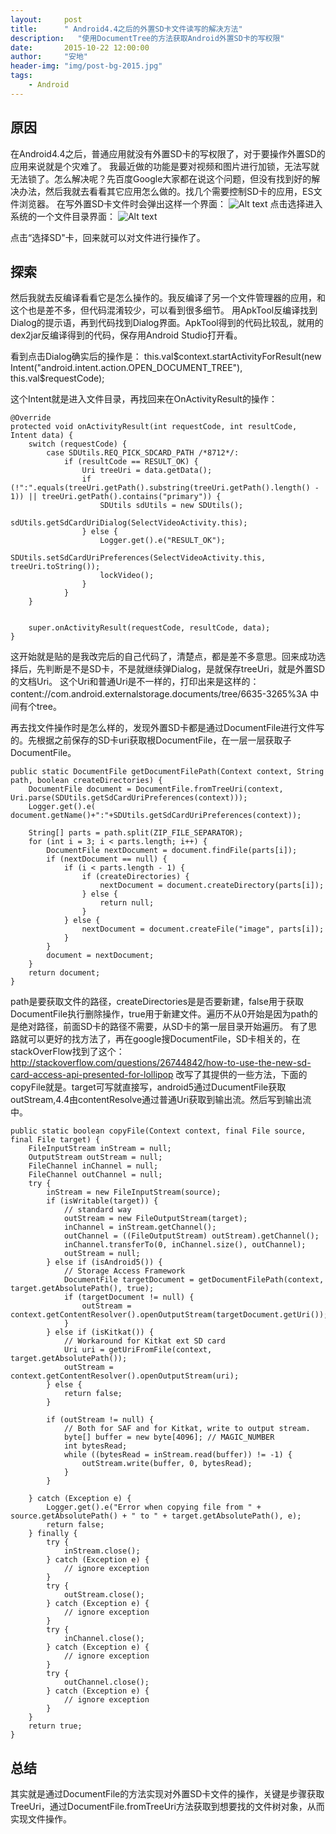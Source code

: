 ```yaml
---
layout:     post
title:      " Android4.4之后的外置SD卡文件读写的解决方法"
description:   "使用DocumentTree的方法获取Android外置SD卡的写权限"
date:       2015-10-22 12:00:00
author:     "安地"
header-img: "img/post-bg-2015.jpg"
tags:
    - Android
---
```


##	原因
在Android4.4之后，普通应用就没有外置SD卡的写权限了，对于要操作外置SD的应用来说就是个灾难了。
我最近做的功能是要对视频和图片进行加锁，无法写就无法锁了。怎么解决呢？先百度Google大家都在说这个问题，但没有找到好的解决办法，然后我就去看看其它应用怎么做的。找几个需要控制SD卡的应用，ES文件浏览器。
在写外置SD卡文件时会弹出这样一个界面：
![Alt text](/img/post_sd_1.jpg)
点击选择进入系统的一个文件目录界面：
![Alt text](/img/post_sd_2.jpg)

点击“选择SD"卡，回来就可以对文件进行操作了。

##	探索

然后我就去反编译看看它是怎么操作的。我反编译了另一个文件管理器的应用，和这个也是差不多，但代码混淆较少，可以看到很多细节。
用ApkTool反编译找到Dialog的提示语，再到代码找到Dialog界面。ApkTool得到的代码比较乱，就用的dex2jar反编译得到的代码，保存用Android Studio打开看。

看到点击Dialog确实后的操作是：
this.val$context.startActivityForResult(new Intent("android.intent.action.OPEN_DOCUMENT_TREE"), this.val$requestCode);

这个Intent就是进入文件目录，再找回来在OnActivityResult的操作：

	@Override
    protected void onActivityResult(int requestCode, int resultCode, Intent data) {
        switch (requestCode) {
            case SDUtils.REQ_PICK_SDCARD_PATH /*8712*/:
                if (resultCode == RESULT_OK) {
                    Uri treeUri = data.getData();
                    if (!":".equals(treeUri.getPath().substring(treeUri.getPath().length() - 1)) || treeUri.getPath().contains("primary")) {
                        SDUtils sdUtils = new SDUtils();
                        sdUtils.getSdCardUriDialog(SelectVideoActivity.this);
                    } else {
                        Logger.get().e("RESULT_OK");
                        SDUtils.setSdCardUriPreferences(SelectVideoActivity.this, treeUri.toString());
                        lockVideo();
                    }
                }
        }


        super.onActivityResult(requestCode, resultCode, data);
    }
这开始就是贴的是我改完后的自己代码了，清楚点，都是差不多意思。回来成功选择后，先判断是不是SD卡，不是就继续弹Dialog，是就保存treeUri，就是外置SD的文档Uri。
这个Uri和普通Uri是不一样的，打印出来是这样的：
 content://com.android.externalstorage.documents/tree/6635-3265%3A
中间有个tree。

再去找文件操作时是怎么样的，发现外置SD卡都是通过DocumentFile进行文件写的。先根据之前保存的SD卡uri获取根DocumentFile，在一层一层获取子DocumentFile。
 		
	public static DocumentFile getDocumentFilePath(Context context, String path, boolean createDirectories) {
        DocumentFile document = DocumentFile.fromTreeUri(context, Uri.parse(SDUtils.getSdCardUriPreferences(context)));
        Logger.get().e( document.getName()+":"+SDUtils.getSdCardUriPreferences(context));

        String[] parts = path.split(ZIP_FILE_SEPARATOR);
        for (int i = 3; i < parts.length; i++) {
            DocumentFile nextDocument = document.findFile(parts[i]);
            if (nextDocument == null) {
                if (i < parts.length - 1) {
                    if (createDirectories) {
                        nextDocument = document.createDirectory(parts[i]);
                    } else {
                        return null;
                    }
                } else {
                    nextDocument = document.createFile("image", parts[i]);
                }
            }
            document = nextDocument;
        }
        return document;
    }
path是要获取文件的路径，createDirectories是是否要新建，false用于获取DocumentFile执行删除操作，true用于新建文件。遍历不从0开始是因为path的是绝对路径，前面SD卡的路径不需要，从SD卡的第一层目录开始遍历。
有了思路就可以更好的找方法了，再在google搜DocumentFile，SD卡相关的，在stackOverFlow找到了这个：
http://stackoverflow.com/questions/26744842/how-to-use-the-new-sd-card-access-api-presented-for-lollipop
改写了其提供的一些方法，下面的copyFile就是。target可写就直接写，android5通过DucumentFile获取outStream,4.4由contentResolve通过普通Uri获取到输出流。然后写到输出流中。

  	public static boolean copyFile(Context context, final File source, final File target) {
        FileInputStream inStream = null;
        OutputStream outStream = null;
        FileChannel inChannel = null;
        FileChannel outChannel = null;
        try {
            inStream = new FileInputStream(source);
            if (isWritable(target)) {
                // standard way
                outStream = new FileOutputStream(target);
                inChannel = inStream.getChannel();
                outChannel = ((FileOutputStream) outStream).getChannel();
                inChannel.transferTo(0, inChannel.size(), outChannel);
                outStream = null;
            } else if (isAndroid5()) {
                // Storage Access Framework
                DocumentFile targetDocument = getDocumentFilePath(context, target.getAbsolutePath(), true);
                if (targetDocument != null) {
                    outStream = context.getContentResolver().openOutputStream(targetDocument.getUri());
                }
            } else if (isKitkat()) {
                // Workaround for Kitkat ext SD card
                Uri uri = getUriFromFile(context, target.getAbsolutePath());
                outStream = context.getContentResolver().openOutputStream(uri);
            } else {
                return false;
            }

            if (outStream != null) {
                // Both for SAF and for Kitkat, write to output stream.
                byte[] buffer = new byte[4096]; // MAGIC_NUMBER
                int bytesRead;
                while ((bytesRead = inStream.read(buffer)) != -1) {
                    outStream.write(buffer, 0, bytesRead);
                }
            }

        } catch (Exception e) {
            Logger.get().e("Error when copying file from " + source.getAbsolutePath() + " to " + target.getAbsolutePath(), e);
            return false;
        } finally {
            try {
                inStream.close();
            } catch (Exception e) {
                // ignore exception
            }
            try {
                outStream.close();
            } catch (Exception e) {
                // ignore exception
            }
            try {
                inChannel.close();
            } catch (Exception e) {
                // ignore exception
            }
            try {
                outChannel.close();
            } catch (Exception e) {
                // ignore exception
            }
        }
        return true;
    }

##	总结

其实就是通过DocumentFile的方法实现对外置SD卡文件的操作，关键是步骤获取TreeUri，通过DocumentFile.fromTreeUri方法获取到想要找的文件树对象，从而实现文件操作。

